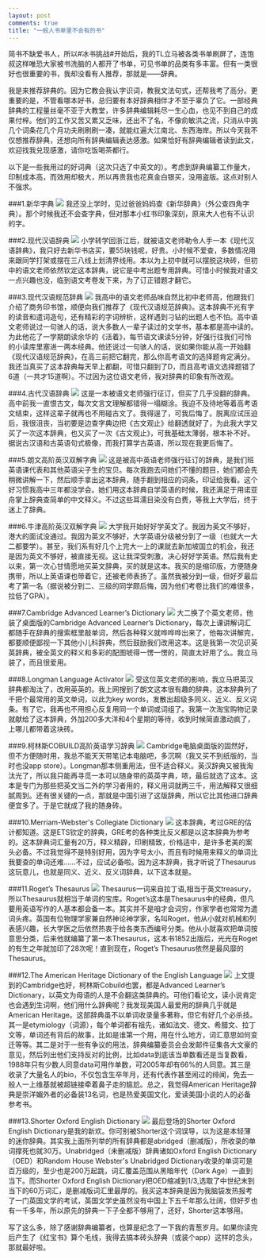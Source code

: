 ```yaml
---
layout: post
comments: true
title: "一般人书单里不会有的书"
---
```


简书不缺爱书人，所以#冰书挑战#开始后，我的TL立马被各类书单刷屏了，连饱叔这样唯恐大家被书洗脑的人都开了书单，可见书单的品类有多丰富。但有一类很好也很重要的书，我却没看有人推荐，那就是——辞典。

我是来推荐辞典的。因为它教会我认字识词，教我文法句式，还帮我考了高分。更重要的是，不管看哪本好书，总归要有本好辞典相伴才不至于辜负了它。一部经典辞典的工程量丝毫不亚于大教堂，许多辞典编辑耗尽一生心血，也见不到自己的成果付梓。他们的工作又苦又累又乏味，还出不了名，不像俞敏洪之流，只消从中挑几个词条花几个月功夫刷刷刷一凑，就能红遍大江南北、东西海岸。所以今天我不仅想推荐辞典，还想向所有辞典编辑表达感激。如果恰好有辞典编辑者读到此文，欢迎找我兑现感激，请你吃饭喝茶都行。

以下是一些我用过的好词典（这次只选了中英文的）。考虑到辞典编纂工作量大，印制成本高，而效用却极大，所以再贵我也花真金白银买，没用盗版。这点对别人不强求。

###1.新华字典
![](http://img3.douban.com/lpic/s1076290.jpg)
我还没上学时，见过爸爸妈妈查《新华辞典》（外公查四角字典）。那个时候我还不会查字典，但对那本小红书印象深刻，原来大人也有不认识的字。


###2.现代汉语辞典
![](http://img5.douban.com/lpic/s2160429.jpg)
小学转学回浙江后，就被语文老师勒令人手一本《现代汉语辞典》，我只好去新华书店买，要55块钱呢，好贵。小时候不爱查，多数情况用来跟同学打架或摆在三八线上划清界线用。本以为上初中就可以摆脱这块砖，但初中的语文老师依然钦定这本辞典，说它是中考出题专用辞典。可惜小时候我对语文一点兴趣也没，临到语文考卷发下来，为了订正错题才翻它。


###3.现代汉语规范辞典
![](http://img3.douban.com/lpic/s5685615.jpg)
我高中的语文老师品味自然比初中老师高，他跟我们介绍了商务印书馆，顺便向我们推荐了《现代汉语规范辞典》。这本辞典不光有字的读音和遣词造句，还有精彩的字词辨析，这样遇到刁钻的出题人也不怕。高中语文老师说过一句骇人的话，说大多数人一辈子读过的文学书，基本都是高中读的。为此他花了一学期朗读余华的《活着》，每节语文课读5分钟，好强行往我们可怜的小读库里塞进一两本经典。他还说过一句骇人的话，说如果你能从高一开始翻《现代汉语规范辞典》，在高三前把它翻完，那么你高考语文的选择题肯定满分。我还当真买了这本辞典每天早上都翻，可惜只翻到了D，而且高考语文选择题错了6道（一共才15道啊）。不过因为这位语文老师，我对辞典的印象有所改观。


###4.古代汉语辞典
![](http://img3.douban.com/lpic/s27287585.jpg)
这是一本被语文老师强行征订，但买了几乎没翻的辞典。高中前我一直恨古文，每次文言文理解都错得一塌糊涂。我迫不及待地等着高考语文结束，这样这辈子就再也不用碰古文了。我得逞了，可我后悔了。脱离应试压迫后，我很沮丧，当初要是边查字典边把《古文观止》给翻透就好了，为此我大学又买了一次这本辞典，也又买了一次《古文观止》，可我基础太薄弱，根本补不好。据说古汉语和古英语句式极像，而我打算学古英语，所以现在我更后悔了。


###5.朗文高阶英汉双解字典
![](http://img3.douban.com/lpic/s5778491.jpg)
这是被高中英语老师强行征订的辞典，是我们班英语课代表和其他英语尖子生的宝贝。每次我跑去问她们不懂的题目，她们都会先稍微讲解一下，然后顺手拿出这本辞典，随手翻到相应的词条，印证给我看。这个好习惯我高中三年都没学会。她们用这本辞典自学英语的时候，我还满足于用诺亚舟掌上辞典查简单的中文释义。不过这些耳濡目染没有白费，等我上大学后，终于迷上了辞典。


###6.牛津高阶英汉双解字典
![](http://img3.douban.com/lpic/s3918231.jpg)
大学我开始好好学英文了。我因为英文不够好，港大的面试没通过。我因为英文不够好，大学英语分级被分到了一级（也就大一大二都要学）。甚至，我们系有好几个上完大一上的课就去新加坡国立的机会，我还是因为英文不够好，被直接无视。这让我深受刺激，决心好好学英语。然后我有史以来，第一次心甘情愿地买英文辞典，买的就是这本。我买的是缩印版，方便随身携带，所以上英语课也带着它，还被老师表扬了。虽然我被分到一级，但好歹最后考了第一名（据说被分到二、三级的同学颇后悔，因为他们考卷比我们的难很多，拉低了GPA）。


###7.Cambridge Advanced Learner’s Dictionary
![](http://img3.douban.com/lpic/s4258731.jpg)
大二换了个英文老师，他装了桌面版的Cambridge Advanced Learner’s Dictionary，每次上课讲解词汇都随手在辞典的搜索框里敲单词，然后各种释义就哗哗哗出来了，他每次讲解完，都要顺便鄙视一下其他小儿科辞典，然后鼓励我们改用这本。这是我第一次见识英英辞典，被全英文的释义和多彩的配图唬得一愣一愣的，简直太好用了么。我立马装了，而且很爱用。


###8.Longman Language Activator
![](http://img5.douban.com/lpic/s6989287.jpg)
受这位英文老师的影响，我立马把英汉辞典都淘汰了，改用英英的。我上网搜到了朗文这本很有趣的辞典，这本辞典列了千把个最常用的英文单词，以此为key words，发散出超级多同义、近义、反义词条。有了它，我再也不用担心反复用同一个单词或词组了。我第一次淘宝购物记录就献给了这本辞典，外加200多大洋和4个星期的等待，收到时候简直激动疯了，上哪儿都带着这块砖。


###9.柯林斯COBUILD高阶英语学习辞典
![](http://img5.douban.com/lpic/s4426586.jpg)
Cambridge电脑桌面版的固然好，但不方便随时用，我总不能天天带笔记本电脑吧，多沉啊（我又买不到纸版的，当时也没app store）。Longman那本侧重用法，但不适合释义。英汉辞典又被我淘汰光了，所以我只能再寻觅一本可以随身带的英英字典，哝，最后就选了这本。这本是专门为那些把英文当二外的学习者用的，释义用词就两三千，用法解释又很细腻周到。还有很关键的一点，那就是中国引进了这版辞典，所以它比其他进口辞典便宜多了。于是它就成了我的随身砖。


###10.Merriam-Webster's Collegiate Dictionary
![](http://img3.douban.com/lpic/s6581774.jpg)
这本辞典，考过GRE的估计都知道。这是ETS钦定的辞典，GRE考的各种类比反义都是以这本辞典为参考的。这本辞典词汇量有20万，释义精辟，印刷精致，价格适中，是许多老美的案头必备。不过我觉得不是特别好用，因为字号太小，而且有时候用来释义的单词比我要查的单词还难……不过，应试必备啦。因为这本辞典，我才听说了Thesaurus这玩意儿，也就是同义、近义、反义词辞典，以下这本就是。


###11.Roget’s Thesaurus
![](http://img3.douban.com/lpic/s4765165.jpg)
Thesaurus一词来自拉丁语,相当于英文treasury，所以Thesaurus就相当于单词的宝库。Roget’s这本是Thesaurus中的经典，但凡要用英语写作的人基本都会备一本。其实并不是咱才会词穷，作家学者也常常为遣词头疼。英国有位物理学家兼自然神论神学家，名叫Roget，他从小就对机械和列表感兴趣，长大学医之后依然热衷于给各类东西编号分类。他从小就喜欢把单词按意思分类，后来他就编纂了第一本Thesaurus，这本书1852出版后，光光在Roget的有生之年就加印了28次呢！直到现在，Roget’s Thesaurus依然是最风靡的Thesaurus。


###12.The American Heritage Dictionary of the English Language
![](http://img3.douban.com/lpic/s6927982.jpg)
上文提到的Cambridge也好，柯林斯Cobuild也罢，都是Advanced Learner’s Dictionary，以英文为母语的人是不会翻这类辞典的。可他们看论文，读小说肯定也会遇到生词啊，他们用什么辞典呢？我发现美国人最爱用的辞典几乎就是American Heritage。这部辞典虽不以单词收录量多著称，但它有好几个必杀技。其一是etymiology（词源），每个单词都有祖先，诸如法文、德文、希腊文、拉丁文等，单词还有背后的故事，比如是谁第一个用，用在什么地方，词汇意思如何变迁等等。其二是对于一些有争议的用法，辞典编纂委员会会发邮件征集各大文豪的意见，然后列出他们支持反对的比例，比如data到底该当单数看还是当复数看，1988年只有少数人同意data可用作单数，可2005年却有66%的人同意。其三是收录了大量名人的bio，不仅包含生卒年月，还有代表作甚至闹过的绯闻，免去一般人一上维基就被超链接牵着鼻子走的尴尬。总之，我觉得American Heritage辞典是崇洋媚外者的必备装13名词，也是热爱美国文化，爱读美国小说的人的必备参考书。


###13.Shorter Oxford English Dictionary
![](http://img3.douban.com/lpic/s6937265.jpg)
最后登场的Shorter Oxford English Dictionary是我的新欢。你可别被Shorter这个词误导，以为这是本轻薄的迷你辞典。其实我上面所列举的所有辞典都是abridged（删减版），所收录的单词撑死也就30万。Unabridged（未删减版）辞典诸如Oxford English Dictionary（OED）和Random House Webster's Unabridged Dictionary收录的单词可是百万级的，至少也是200万起跳，词汇覆盖范围从黑暗年代（Dark Age）一直到当下。而Shorter Oxford English Dictionary把OED缩减到1/3,选取了中世纪末到当下的60万词汇，是删减版词汇里最厚的。我买这本辞典是因为我脑袋发热报考了一门英国文学的考试，英国文学史虽然没有中国上下五千年那么壮阔，但好歹也有一千多年，所以原先的辞典一下子全都不够用了，还好，Shorter这本够用。

写了这么多，除了感谢辞典编纂者，也算是纪念了一下我的青葱岁月。如果你读完后产生了《红宝书》算个毛线，我得去搞本砖头辞典（或装个app）这样的念头，那就最好啦。
